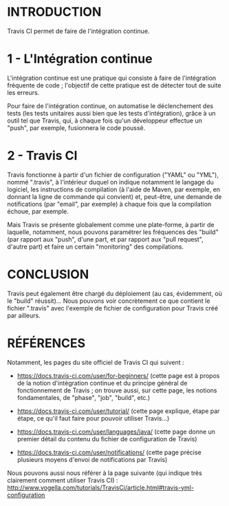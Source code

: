 # INTRODUCTION

Travis CI permet de faire de l'intégration continue.

# 1 - L'Intégration continue

L'intégration continue est une pratique qui consiste à faire de l'intégration fréquente de code ; l'objectif de
cette pratique est de détecter tout de suite les erreurs.

Pour faire de l'intégration continue, on automatise le déclenchement des tests (les tests unitaires aussi bien que
les tests d'intégration), grâce à un outil tel que Travis, qui, à chaque fois qu'un développeur effectue un "push",
par exemple, fusionnera le code poussé.

# 2 - Travis CI

Travis fonctionne à partir d'un fichier de configuration ("YAML" ou "YML"), nommé ".travis", à l'intérieur duquel
on indique notamment le langage du logiciel, les instructions de compilation (à l'aide de Maven, par exemple, en
donnant la ligne de commande qui convient) et, peut-être, une demande de notifications (par "email", par exemple)
à chaque fois que la compilation échoue, par exemple.

Mais Travis se présente globalement comme une plate-forme, à partir de laquelle, notamment, nous pouvons paramétrer
les fréquences des "build" (par rapport aux "push", d'une part, et par rapport aux "pull request", d'autre part) et
faire un certain "monitoring" des compilations.

# CONCLUSION

Travis peut également être chargé du déploiement (au cas, évidemment, où le "build" réussit)...
Nous pouvons voir concrètement ce que contient le fichier ".travis" avec l'exemple de fichier de configuration pour
Travis créé par ailleurs.

# RÉFÉRENCES

Notamment, les pages du site officiel de Travis CI qui suivent :

- https://docs.travis-ci.com/user/for-beginners/
(cette page est à propos de la notion d'intégration continue et du principe général de fonctionnement de Travis ;
on trouve aussi, sur cette page, les notions fondamentales, de "phase", "job", "build", etc.)

- https://docs.travis-ci.com/user/tutorial/
(cette page explique, étape par étape, ce qu'il faut faire pour pouvoir utiliser Travis...)

- https://docs.travis-ci.com/user/languages/java/
(cette page donne un premier détail du contenu du fichier de configuration de Travis)

- https://docs.travis-ci.com/user/notifications/
(cette page précise plusieurs moyens d'envoi de notifications par Travis)

Nous pouvons aussi nous référer à la page suivante (qui indique très clairement comment utiliser Travis CI) :
http://www.vogella.com/tutorials/TravisCi/article.html#travis-yml-configuration
